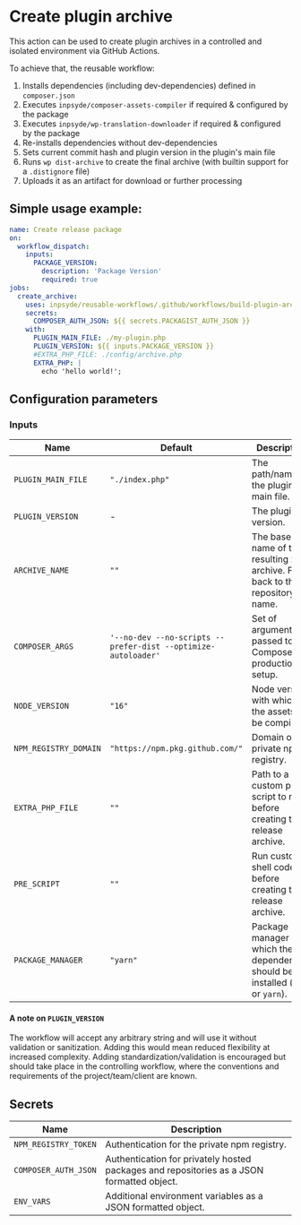 # Create plugin archive

This action can be used to create plugin archives in a controlled and isolated environment via GitHub Actions.

To achieve that, the reusable workflow:

1. Installs dependencies (including dev-dependencies) defined in `composer.json`
2. Executes `inpsyde/composer-assets-compiler` if required & configured by the package
3. Executes `inpsyde/wp-translation-downloader` if required & configured by the package
4. Re-installs dependencies without dev-dependencies
5. Sets current commit hash and plugin version in the plugin's main file
6. Runs `wp dist-archive` to create the final archive (with builtin support for a `.distignore` file)
7. Uploads it as an artifact for download or further processing


## Simple usage example:

```yml
name: Create release package
on:
  workflow_dispatch:
    inputs:
      PACKAGE_VERSION:
        description: 'Package Version'
        required: true
jobs:
  create_archive:
    uses: inpsyde/reusable-workflows/.github/workflows/build-plugin-archive.yml@main
    secrets:
      COMPOSER_AUTH_JSON: ${{ secrets.PACKAGIST_AUTH_JSON }}
    with:
      PLUGIN_MAIN_FILE: ./my-plugin.php
      PLUGIN_VERSION: ${{ inputs.PACKAGE_VERSION }}
      #EXTRA_PHP_FILE: ./config/archive.php
      EXTRA_PHP: |
        echo 'hello world!';

```

## Configuration parameters

### Inputs

| Name                  | Default                                                       | Description                                                                        |
|-----------------------|---------------------------------------------------------------|------------------------------------------------------------------------------------|
| `PLUGIN_MAIN_FILE`    | `"./index.php"`                                               | The path/name of the plugin main file.                                             |
| `PLUGIN_VERSION`      | -                                                             | The plugin version.                                                                |
| `ARCHIVE_NAME`        | `""`                                                          | The base name of the resulting zip archive. Falls back to the repository name.     |
| `COMPOSER_ARGS`       | `'--no-dev --no-scripts --prefer-dist --optimize-autoloader'` | Set of arguments passed to Composer for production setup.                          |
| `NODE_VERSION`        | `"16"`                                                        | Node version with which the assets will be compiled.                               |
| `NPM_REGISTRY_DOMAIN` | `"https://npm.pkg.github.com/"`                               | Domain of the private npm registry.                                                |
| `EXTRA_PHP_FILE`      | `""`                                                          | Path to a custom php script to run before creating the release archive.            |
| `PRE_SCRIPT`          | `""`                                                          | Run custom shell code before creating the release archive.                         |
| `PACKAGE_MANAGER`     | `"yarn"`                                                      | Package manager with which the dependencies should be installed (`npm` or `yarn`). |

#### A note on `PLUGIN_VERSION`

The workflow will accept any arbitrary string and will use it without validation or sanitization.
Adding this would mean reduced flexibility at increased complexity. Adding standardization/validation
is encouraged but should take place in the controlling workflow, where the conventions and requirements
of the project/team/client are known.

## Secrets

| Name                 | Description                                                                               |
|----------------------|-------------------------------------------------------------------------------------------|
| `NPM_REGISTRY_TOKEN` | Authentication for the private npm registry.                                              |
| `COMPOSER_AUTH_JSON` | Authentication for privately hosted packages and repositories as a JSON formatted object. |
| `ENV_VARS`           | Additional environment variables as a JSON formatted object.                              |
